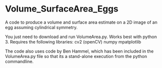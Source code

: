 # Volume_SurfaceArea_Eggs
A code to produce a volume and surface area estimate on a 2D image of an egg assuming cylindrical symmetry.


You just need to download and run VolumeArea.py.  Works best with python 3.  Requires the following libraries:
cv2 (openCV)
numpy
mpatplotlib


The code also uses code by Ben Hammel, which has been included in the VolumeArea.py file so that its a stand-alone execution from the python commandline.
